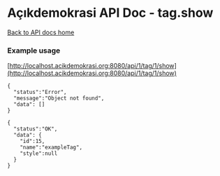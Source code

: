 # Açıkdemokrasi API Doc - tag.show

[Back to API docs home](Home)

### Example usage

[http://localhost.acikdemokrasi.org:8080/api/1/tag/1/show](http://localhost.acikdemokrasi.org:8080/api/1/tag/1/show)

```
{
  "status":"Error",
  "message":"Object not found",
  "data": []
}
```
```
{
  "status":"OK",
  "data": {
    "id":15,
    "name":"exampleTag",
    "style":null
  }
}
```